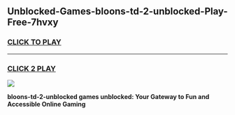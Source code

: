 
## Unblocked-Games-bloons-td-2-unblocked-Play-Free-7hvxy
<h3>
<a href="https://premium76.site?title=bloons-td-2-unblocked&ref=21A">CLICK TO PLAY</a></h3>
<hr>

<h3>
<a href="https://premium76.site?title=bloons-td-2-unblocked&ref=21A">CLICK 2 PLAY</a>
  
</h3>

<a href="https://premium76.site?title=bloons-td-2-unblocked&ref=21A"><img src="https://clearcache.store/games.png"></a>


**bloons-td-2-unblocked games unblocked: Your Gateway to Fun and Accessible Online Gaming**
